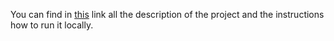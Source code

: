 You can find in [this](https://xpoda.notion.site/Job-Search-RAG-Application-f9d948aef19641a7a012ff359f2e6daf?pvs=4) link all the description of the project and the instructions how to run it locally. 